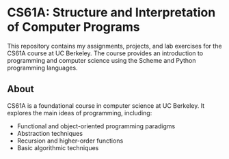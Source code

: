 # CS61A: Structure and Interpretation of Computer Programs
This repository contains my assignments, projects, and lab exercises for the CS61A course at UC Berkeley. The course provides an introduction to programming and computer science using the Scheme and Python programming languages.


## About
CS61A is a foundational course in computer science at UC Berkeley. It explores the main ideas of programming, including:
- Functional and object-oriented programming paradigms
- Abstraction techniques
- Recursion and higher-order functions
- Basic algorithmic techniques
